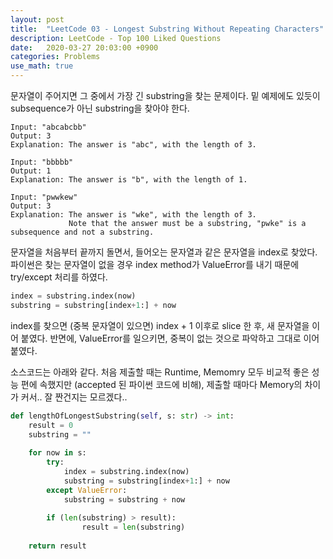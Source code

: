```yaml
---
layout: post
title:  "LeetCode 03 - Longest Substring Without Repeating Characters"
description: LeetCode - Top 100 Liked Questions
date:   2020-03-27 20:03:00 +0900
categories: Problems
use_math: true
---
```

문자열이 주어지면 그 중에서 가장 긴 substring을 찾는 문제이다. 밑 예제에도 있듯이 subsequence가 아닌 substring을 찾아야 한다.

```
Input: "abcabcbb"
Output: 3 
Explanation: The answer is "abc", with the length of 3. 

Input: "bbbbb"
Output: 1
Explanation: The answer is "b", with the length of 1.

Input: "pwwkew"
Output: 3
Explanation: The answer is "wke", with the length of 3. 
             Note that the answer must be a substring, "pwke" is a subsequence and not a substring.
```

문자열을 처음부터 끝까지 돌면서, 들어오는 문자열과 같은 문자열을 index로 찾았다. 파이썬은 찾는 문자열이 없을 경우 index method가 ValueError를 내기 때문에 try/except 처리를 하였다.

```python
index = substring.index(now)
substring = substring[index+1:] + now
```

index를 찾으면 (중복 문자열이 있으면) index + 1 이후로 slice 한 후, 새 문자열을 이어 붙였다. 반면에, ValueError를 일으키면, 중복이 없는 것으로 파악하고 그대로 이어 붙였다.

소스코드는 아래와 같다. 처음 제출할 때는 Runtime, Memomry 모두 비교적 좋은 성능 편에 속했지만 (accepted 된 파이썬 코드에 비해), 제출할 때마다 Memory의 차이가 커서.. 잘 짠건지는 모르겠다..

```python
def lengthOfLongestSubstring(self, s: str) -> int:
    result = 0
    substring = ""
    
    for now in s:
        try:
            index = substring.index(now)
            substring = substring[index+1:] + now
        except ValueError:
            substring = substring + now
        
        if (len(substring) > result):
                result = len(substring)
        
    return result
```